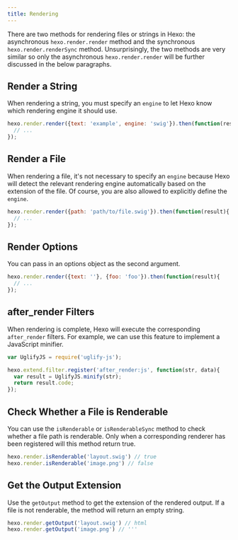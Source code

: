 ```yaml
---
title: Rendering
---
```

There are two methods for rendering files or strings in Hexo: the asynchronous `hexo.render.render` method and the synchronous `hexo.render.renderSync` method. Unsurprisingly, the two methods are very similar so only the asynchronous `hexo.render.render` will be further discussed in the below paragraphs.

## Render a String

When rendering a string, you must specify an `engine` to let Hexo know which rendering engine it should use.

``` js
hexo.render.render({text: 'example', engine: 'swig'}).then(function(result){
  // ...
});
```

## Render a File

When rendering a file, it's not necessary to specify an `engine` because Hexo will detect the relevant rendering engine automatically based on the extension of the file. Of course, you are also allowed to explicitly define the `engine`.

``` js
hexo.render.render({path: 'path/to/file.swig'}).then(function(result){
  // ...
});
```

## Render Options

You can pass in an options object as the second argument.

``` js
hexo.render.render({text: ''}, {foo: 'foo'}).then(function(result){
  // ...
});
```

## after_render Filters

When rendering is complete, Hexo will execute the corresponding `after_render` filters. For example, we can use this feature to implement a JavaScript minifier.

``` js
var UglifyJS = require('uglify-js');

hexo.extend.filter.register('after_render:js', function(str, data){
  var result = UglifyJS.minify(str);
  return result.code;
});
```

## Check Whether a File is Renderable

You can use the `isRenderable` or `isRenderableSync` method to check whether a file path is renderable. Only when a corresponding renderer has been registered will this method return true.

``` js
hexo.render.isRenderable('layout.swig') // true
hexo.render.isRenderable('image.png') // false
```

## Get the Output Extension

Use the `getOutput` method to get the extension of the rendered output. If a file is not renderable, the method will return an empty string.

``` js
hexo.render.getOutput('layout.swig') // html
hexo.render.getOutput('image.png') // '''
```
